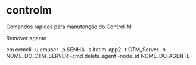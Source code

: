 # controlm
Comandos rápidos para manutenção do Control-M


Remover agente

em ccmcli -u emuser -p SENHA -s itatim-app2 -t CTM_Server -n NOME_DO_CTM_SERVER -cmd delete_agent -node_id NOME_DO_AGENTE

